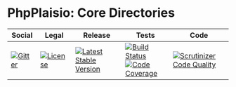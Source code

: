 # PhpPlaisio: Core Directories

<table>
<thead>
<tr>
<th>Social</th>
<th>Legal</th>
<th>Release</th>
<th>Tests</th>
<th>Code</th>
</tr>
</thead>
<tbody>
<tr>
<td>
<a href="https://gitter.im/PhpPlaisio/PhpPlaisio"><img src="https://badges.gitter.im/PhpPlaisio/PhpPlaisio.svg" alt="Gitter"/></a>
</td>
<td>
<a href="https://packagist.org/packages/plaisio/dirs-core"><img src="https://poser.pugx.org/plaisio/dirs-core/license" alt="License"/></a>
</td>
<td>
<a href="https://packagist.org/packages/plaisio/dirs-core"><img src="https://poser.pugx.org/plaisio/dirs-core/v/stable" alt="Latest Stable Version"/></a>
</td>
<td>
<a href="https://github.com/PhpPlaisio/dirs-core/actions/workflows/unit.yml"><img src="https://github.com/PhpPlaisio/dirs-core/actions/workflows/unit.yml/badge.svg" alt="Build Status"/></a><br/>
<a href="https://codecov.io/gh/PhpPlaisio/dirs-core"><img src="https://codecov.io/gh/PhpPlaisio/dirs-core/branch/master/graph/badge.svg" alt="Code Coverage"/></a>
</td>
<td>
<a href="https://scrutinizer-ci.com/g/PhpPlaisio/dirs-core/?branch=master"><img src="https://scrutinizer-ci.com/g/PhpPlaisio/dirs-core/badges/quality-score.png?b=master" alt="Scrutinizer Code Quality"/></a>
</td>
</tr>
</tbody>
</table>
